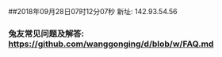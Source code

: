 ##2018年09月28日07时12分07秒 新址: 142.93.54.56
### 兔友常见问题及解答: https://github.com/wanggonging/d/blob/w/FAQ.md
